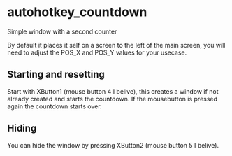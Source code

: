 # autohotkey_countdown
Simple window with a second counter

By default it places it self on a screen to the left of the main screen, you will need to adjust the POS_X and POS_Y values for your usecase.

## Starting and resetting
Start with XButton1 (mouse button 4 I belive), this creates a window if not already created and starts the countdown. If the mousebutton is
pressed again the countdown starts over.

## Hiding
You can hide the window by pressing XButton2 (mouse button 5 I belive).
